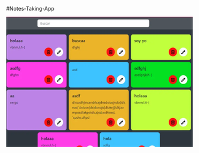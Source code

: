 #Notes-Taking-App

![Logo de Mi Proyecto](https://github.com/danielperezh/Notes-Taking-App/blob/main/Notes2.0.webp)
